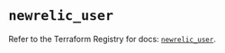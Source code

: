 # `newrelic_user`

Refer to the Terraform Registry for docs: [`newrelic_user`](https://registry.terraform.io/providers/newrelic/newrelic/3.32.0/docs/resources/user).
